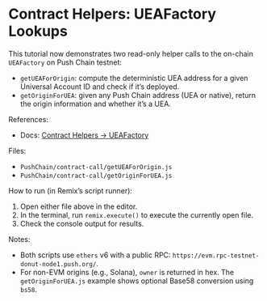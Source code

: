 # Contract Helpers: UEAFactory Lookups

This tutorial now demonstrates two read-only helper calls to the on-chain `UEAFactory` on Push Chain testnet:

- `getUEAForOrigin`: compute the deterministic UEA address for a given Universal Account ID and check if it’s deployed.
- `getOriginForUEA`: given any Push Chain address (UEA or native), return the origin information and whether it’s a UEA.

References:

- Docs: [Contract Helpers → UEAFactory](https://pushchain.github.io/push-chain-website/pr-preview/pr-1067/docs/chain/build/contract-helpers/#ueafactory--getueafororigin)

Files:

- `PushChain/contract-call/getUEAForOrigin.js`
- `PushChain/contract-call/getOriginForUEA.js`

How to run (in Remix’s script runner):

1. Open either file above in the editor.
2. In the terminal, run `remix.execute()` to execute the currently open file.
3. Check the console output for results.

Notes:

- Both scripts use `ethers` v6 with a public RPC: `https://evm.rpc-testnet-donut-node1.push.org/`.
- For non-EVM origins (e.g., Solana), `owner` is returned in hex. The `getOriginForUEA.js` example shows optional Base58 conversion using `bs58`.
